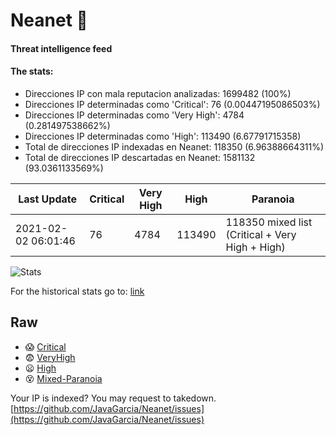 # Neanet :hocho:
#### Threat intelligence feed
#### The stats:

- Direcciones IP con mala reputacion analizadas: 1699482 (100%)
- Direcciones IP determinadas como 'Critical':  76 (0.00447195086503%)
- Direcciones IP determinadas como 'Very High':  4784 (0.281497538662%)
- Direcciones IP determinadas como 'High':  113490 (6.67791715358)
- Total de direcciones IP indexadas en Neanet:  118350 (6.96388664311%)
- Total de direcciones IP descartadas en Neanet:  1581132 (93.0361133569%)

| Last Update | Critical | Very High | High | Paranoia |
| --- | --- | --- | --- | --- |
| 2021-02-02 06:01:46 | 76 | 4784 | 113490 | 118350 mixed list (Critical + Very High + High)|

![Stats](https://docs.google.com/spreadsheets/d/e/2PACX-1vSnaNMIXVabIpDJjufMlzH7poXnshF3mgd8Is1g9ytUEzVsP5my4Trn8f-xkoLLQ38xpL3HtmUexLo6/pubchart?oid=501124687&format=image)

For the historical stats go to: [link](/stats.csv)
## Raw
- :scream: [Critical](https://raw.githubusercontent.com/JavaGarcia/Neanet/master/blacklists/neanet_critical.txt)
- :fearful: [VeryHigh](https://raw.githubusercontent.com/JavaGarcia/Neanet/master/blacklists/neanet_veryHigh.txtt)
- :frowning: [High](https://raw.githubusercontent.com/JavaGarcia/Neanet/master/blacklists/neanet_high.txt)
- :dizzy_face: [Mixed-Paranoia](https://raw.githubusercontent.com/JavaGarcia/Neanet/master/blacklists/neanet_all.txt)


Your IP is indexed? You may request to takedown. [https://github.com/JavaGarcia/Neanet/issues](https://github.com/JavaGarcia/Neanet/issues)




























































































































































































































































































































































































































































































































































































































































































































































































































































































































































































































































































































































































































































































































































































































































































































































































































































































































































































































































































































































































































































































































































































































































































































































































































































































































































































































































































































































































































































































































































































































































































































































































































































































































































































































































































































































































































































































































































































































































































































































































































































